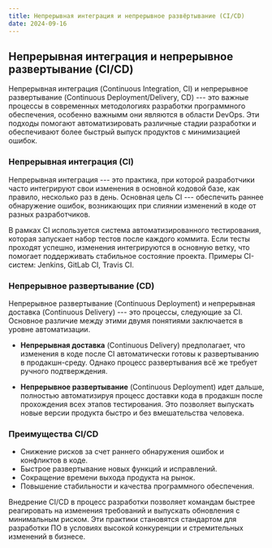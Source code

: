 ```yaml
---
title: Непрерывная интеграция и непрерывное развёртывание (CI/CD)
date: 2024-09-16
---
```


## Непрерывная интеграция и непрерывное развертывание (CI/CD)

Непрерывная интеграция (Continuous Integration, CI) и непрерывное развертывание (Continuous Deployment/Delivery, CD) --- это важные процессы в современных методологиях разработки программного обеспечения, особенно важнымм они являются в области DevOps. Эти подходы помогают автоматизировать различные стадии разработки и обеспечивают более быстрый выпуск продуктов с минимизацией ошибок.

### Непрерывная интеграция (CI)

Непрерывная интеграция --- это практика, при которой разработчики часто интегрируют свои изменения в основной кодовой базе, как правило, несколько раз в день. Основная цель CI --- обеспечить раннее обнаружение ошибок, возникающих при слиянии изменений в коде от разных разработчиков.

В рамках CI используется система автоматизированного тестирования, которая запускает набор тестов после каждого коммита. Если тесты проходят успешно, изменения интегрируются в основную ветку, что помогает поддерживать стабильное состояние проекта. Примеры CI-систем: Jenkins, GitLab CI, Travis CI.

### Непрерывное развертывание (CD)

Непрерывное развертывание (Continuous Deployment) и непрерывная доставка (Continuous Delivery) --- это процессы, следующие за CI. Основное различие между этими двумя понятиями заключается в уровне автоматизации.

- **Непрерывная доставка** (Continuous Delivery) предполагает, что изменения в коде после CI автоматически готовы к развертыванию в продакшн-среду. Однако процесс развертывания всё же требует ручного подтверждения.

- **Непрерывное развертывание** (Continuous Deployment) идет дальше, полностью автоматизируя процесс доставки кода в продакшн после прохождения всех этапов тестирования. Это позволяет выпускать новые версии продукта быстро и без вмешательства человека.

### Преимущества CI/CD

- Снижение рисков за счет раннего обнаружения ошибок и конфликтов в коде.
- Быстрое развертывание новых функций и исправлений.
- Сокращение времени выхода продукта на рынок.
- Повышение стабильности и качества программного обеспечения.

Внедрение CI/CD в процесс разработки позволяет командам быстрее реагировать на изменения требований и выпускать обновления с минимальным риском. Эти практики становятся стандартом для разработки ПО в условиях высокой конкуренции и стремительных изменений в бизнесе.